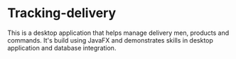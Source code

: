 # Tracking-delivery
This is a desktop application that helps manage delivery men, products and commands.
It's build using JavaFX and demonstrates skills in desktop application and database integration.
